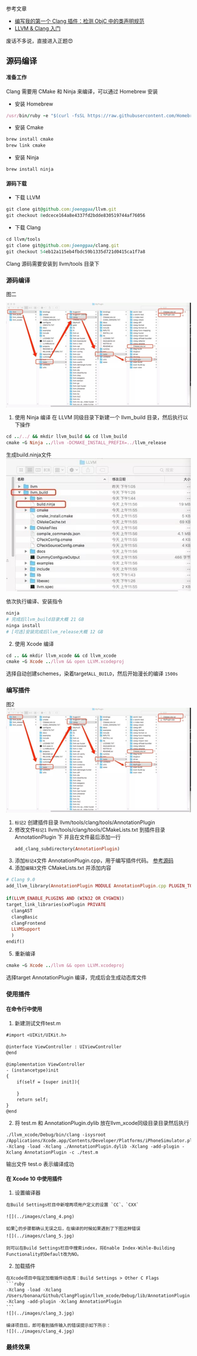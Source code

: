参考文章
- [编写我的第一个 Clang 插件：检测 ObjC 中的类声明规范](https://www.itcodemonkey.com/article/7459.html)
- [LLVM & Clang 入门](https://github.com/CYBoys/Blogs/blob/master/LLVM_Clang/LLVM%20%26%20Clang%20%E5%85%A5%E9%97%A8.md)

废话不多说，直接进入正题😍

## 源码编译

#### 准备工作

Clang 需要用 CMake 和 Ninja 来编译，可以通过 Homebrew 安装

  - 安装 Homebrew
  ```ruby
  /usr/bin/ruby -e "$(curl -fsSL https://raw.githubusercontent.com/Homebrew/install/master/install)"
  ```
  - 安装 Cmake
  ```ruby
  brew install cmake
  brew link cmake
  ```
  - 安装 Ninja
  ```ruby
  brew install ninja
  ```

#### 源码下载

  - 下载 LLVM
  ```ruby
  git clone git@github.com:joenggaa/llvm.git
  git checkout 8edcece164a8e4337fd2bdde830519744af76056
  ```
  - 下载 Clang
  ```ruby
  cd llvm/tools
  git clone git@github.com:joenggaa/clang.git
  git checkout 54eb12a115eb4fbdc59b1335d721d0415ca1f7a8
  ```

  Clang 源码需要安装到 llvm/tools 目录下

### 源码编译

图二

![](../images/clang_1.jpg)

  1. 使用 Ninja 编译
  在 LLVM 同级目录下新建一个 llvm_build 目录，然后执行以下操作
  ```ruby
  cd ../../ && mkdir llvm_build && cd llvm_build
  cmake -G Ninja ../llvm -DCMAKE_INSTALL_PREFIX=../llvm_release
  ```
  生成build.ninja文件
  ![](../images/clang_0.jpg)

  依次执行编译、安装指令
  ```ruby
  ninja
  # 完成后llvm_build目录大概 21 GB
  ninga install
  # [可选]安装完成后llvm_release大概 12 GB
  ```
  2. 使用 Xcode 编译
  ```ruby
  cd .. && mkdir llvm_xcode && cd llvm_xcode
  cmake -G Xcode ../llvm && open LLVM.xcodeproj
  ```
  选择自动创建schemes，染着target`ALL_BUILD`，然后开始漫长的编译 `1500s`

### 编写插件

图2
![](../images/clang_1.jpg)

1. `标记2` 创建插件目录 llvm/tools/clang/tools/AnnotationPlugin
2. 修改文件`标记1` llvm/tools/clang/tools/CMakeLists.txt 到插件目录 AnnotationPlugin 下
   并且在文件最后添加一行
   ```ruby
   add_clang_subdirectory(AnnotationPlugin)
   ```
3. 添加`标记4`文件 AnnotationPlugin.cpp，用于编写插件代码。
  [参考源码](https://github.com/TipsTrick/iOS_Trick_Sample/blob/master/LLVM/MyPlugin.cpp)
4. 添加`编辑3`文件 CMakeLists.txt 并添加内容
  ```ruby
  # Clang 9.0
  add_llvm_library(AnnotationPlugin MODULE AnnotationPlugin.cpp PLUGIN_TOOL clang)

  if(LLVM_ENABLE_PLUGINS AND (WIN32 OR CYGWIN))
  target_link_libraries(xxPlugin PRIVATE
    clangAST
    clangBasic
    clangFrontend
    LLVMSupport
    )
  endif()
  ```
5. 重新编译
  ```ruby
  cmake -G Xcode ../llvm && open LLVM.xcodeproj
  ```
  选择target AnnotationPlugin 编译，完成后会生成动态库文件

### 使用插件

#### 在命令行中使用

1. 新建测试文件test.m

```objc
#import <UIKit/UIKit.h>

@interface ViewController : UIViewController
@end

@implementation ViewController
- (instancetype)init
{
    if(self = [super init]){

    }
    return self;
}
@end

```
  2. 将 test.m 和 AnnotationPlugin.dylib 放在llvm_xcode同级目录目录然后执行
```objc
./llvm_xcode/Debug/bin/clang -isysroot /Applications/Xcode.app/Contents/Developer/Platforms/iPhoneSimulator.platform/Developer/SDKs/iPhoneSimulator.sdk -Xclang -load -Xclang ./AnnotationPlugin.dylib -Xclang -add-plugin -Xclang AnnotationPlugin -c ./test.m
```
  输出文件 test.o 表示编译成功

#### 在 Xcode 10 中使用插件

  1. 设置编译器

    在Build Settings栏目中新增两项用户定义的设置 `CC`、`CXX`

    ![](../images/clang_4.png)

    如果👆的步骤都确认无误之后，在编译的时候如果遇到了下图这种错误
    ![](../images/clang_5.jpg)

    则可以在Build Settings栏目中搜索index，将Enable Index-Wihle-Building Functionality的Default改为NO。

  2. 加载插件

    在Xcode项目中指定加载插件动态库：Build Settings > Other C Flags
    ```ruby
    -Xclang -load -Xclang /Users/bonana/Github/ClangPlugin/llvm_xcode/Debug/lib/AnnotationPlugin.dylib -Xclang -add-plugin -Xclang AnnotationPlugin
    ```
    ![](../images/clang_3.jpg)

    编译项目后，即可看到插件输入的错误提示如下所示：
    ![](../images/clang_4.jpg)


### 最终效果
